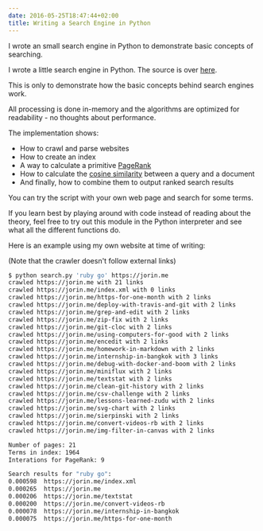 ```yaml
---
date: 2016-05-25T18:47:44+02:00
title: Writing a Search Engine in Python
---
```


I wrote an small search engine in Python
to demonstrate basic concepts of searching.<!--more-->


I wrote a little search engine in Python.
The source is over [here](https://github.com/jorinvo/r/blob/master/search.py).

This is only to demonstrate how the basic concepts behind search engines work.

All processing is done in-memory and the algorithms are optimized for readability - no thoughts about performance.

The implementation shows:

- How to crawl and parse websites
- How to create an index
- A way to calculate a primitive [PageRank](https://en.wikipedia.org/wiki/PageRank)
- How to calculate the [cosine similarity](https://en.wikipedia.org/wiki/Cosine_similarity) between a query and a document
- And finally, how to combine them to output ranked search results

You can try the script with your own web page and search for some terms.

If you learn best by playing around with code instead of reading about the theory, feel free to try out this module in the Python interpreter and see what all the different functions do.


Here is an example using my own website at time of writing:

(Note that the crawler doesn't follow external links)

```sh
$ python search.py 'ruby go' https://jorin.me
crawled https://jorin.me with 21 links
crawled https://jorin.me/index.xml with 0 links
crawled https://jorin.me/https-for-one-month with 2 links
crawled https://jorin.me/deploy-with-travis-and-git with 2 links
crawled https://jorin.me/grep-and-edit with 2 links
crawled https://jorin.me/zip-fix with 2 links
crawled https://jorin.me/git-cloc with 2 links
crawled https://jorin.me/using-computers-for-good with 2 links
crawled https://jorin.me/encedit with 2 links
crawled https://jorin.me/homework-in-markdown with 2 links
crawled https://jorin.me/internship-in-bangkok with 3 links
crawled https://jorin.me/debug-with-docker-and-boom with 2 links
crawled https://jorin.me/miniflux with 2 links
crawled https://jorin.me/textstat with 2 links
crawled https://jorin.me/clean-git-history with 2 links
crawled https://jorin.me/csv-challenge with 2 links
crawled https://jorin.me/lessons-learned-zudu with 2 links
crawled https://jorin.me/svg-chart with 2 links
crawled https://jorin.me/sierpinski with 2 links
crawled https://jorin.me/convert-videos-rb with 2 links
crawled https://jorin.me/img-filter-in-canvas with 2 links

Number of pages: 21
Terms in index: 1964
Interations for PageRank: 9

Search results for "ruby go":
0.000598  https://jorin.me/index.xml
0.000265  https://jorin.me
0.000206  https://jorin.me/textstat
0.000200  https://jorin.me/convert-videos-rb
0.000078  https://jorin.me/internship-in-bangkok
0.000075  https://jorin.me/https-for-one-month
```

